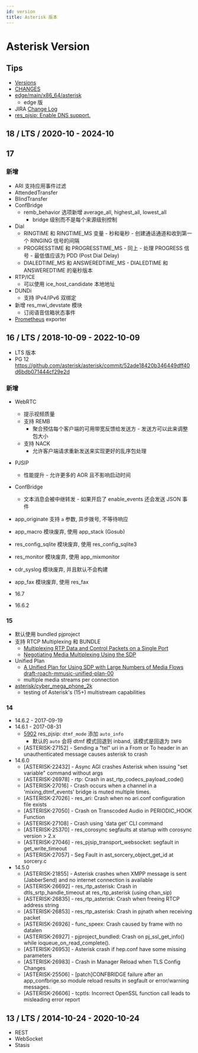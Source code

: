 ```yaml
---
id: version
title: Asterisk 版本
---
```


# Asterisk Version

## Tips
* [Versions](https://wiki.asterisk.org/wiki/display/AST/Asterisk+Versions)
* [CHANGES](https://github.com/asterisk/asterisk/blob/master/CHANGES)
* [edge/main/x86_64/asterisk](https://pkgs.alpinelinux.org/package/edge/main/x86_64/asterisk)
  * edge 版
* JIRA [Change Log](https://issues.asterisk.org/jira/browse/ASTERISK/?selectedTab=com.atlassian.jira.jira-projects-plugin:changelog-panel)
* [res_pjsip: Enable DNS support.](https://reviewboard.asterisk.org/r/3343/diff/)

## 18 / LTS / 2020-10 - 2024-10

## 17

### 新增
* ARI 支持应用事件过滤
* AttendedTransfer
* BlindTransfer
* ConfBridge
  * remb_behavior 选项新增 average_all, highest_all, lowest_all
    * bridge 级别而不是每个来源级别控制
* Dial
  * RINGTIME 和 RINGTIME_MS 变量 - 秒和毫秒 - 创建通话通道和收到第一个 RINGING 信号的间隔
  * PROGRESSTIME 和 PROGRESSTIME_MS - 同上 - 处理 PROGRESS 信号 - 最低值应该为 PDD (Post Dial Delay)
  * DIALEDTIME_MS 和 ANSWEREDTIME_MS - DIALEDTIME 和 ANSWEREDTIME 的毫秒版本
* RTP/ICE
  * 可以使用 ice_host_candidate 本地地址
* DUNDi
  * 支持 IPv4/IPv6 双绑定
* 新增 res_mwi_devstate 模块
  * 订阅语音信箱状态事件
* [Prometheus](https://wiki.asterisk.org/wiki/display/AST/Asterisk+17+Configuration_res_prometheus) exporter

## 16 / LTS / 2018-10-09 - 2022-10-09
* LTS 版本
* PG 12 https://github.com/asterisk/asterisk/commit/52ade18420b346449dff40d6bdb071444cf29e2d

### 新增
* WebRTC
  * 提示视频质量
  * 支持 REMB
    * 聚合预估每个客户端的可用带宽反馈给发送方 - 发送方可以此来调整包大小
  * 支持 NACK
    * 允许客户端请求重新发送来实现更好的乱序包处理
* PJSIP
  * 性能提升 - 允许更多的 AOR 且不影响启动时间
* ConfBridge
  * 文本消息会被中继转发 - 如果开启了 enable_events 还会发送 JSON 事件
* app_originate 支持 `a` 参数, 异步拨号, 不等待响应
* app_macro 模块废弃, 使用 app_stack (Gosub)
* res_config_sqlite 模块废弃, 使用 res_config_sqlite3
* res_monitor 模块废弃, 使用 app_mixmonitor
* cdr_syslog 模块废弃, 并且默认不会构建
* app_fax 模块废弃, 使用 res_fax

* 16.7
* 16.6.2

### 15
* 默认使用 bundled pjproject
* 支持 RTCP Multiplexing 和 BUNDLE
  * [Multiplexing RTP Data and Control Packets on a Single Port](https://tools.ietf.org/html/rfc5761)
  * [Negotiating Media Multiplexing Using the SDP](https://datatracker.ietf.org/doc/draft-ietf-mmusic-sdp-bundle-negotiation/)
* Unified Plan
  * [A Unified Plan for Using SDP with Large Numbers of Media Flows draft-roach-mmusic-unified-plan-00](https://tools.ietf.org/html/draft-roach-mmusic-unified-plan-00)
  * multiple media streams per connection
* [asterisk/cyber_mega_phone_2k](https://github.com/asterisk/cyber_mega_phone_2k)
  * testing of Asterisk's (15+) multistream capabilities

### 14
* 14.6.2 - 2017-09-19
* 14.6.1 - 2017-08-31
  * [5902](https://gerrit.asterisk.org/#/c/5902/) res_pjsip: `dtmf_mode` 添加 `auto_info`
      * 默认的 `auto` 会将 dtmf 模式回退到 inband, 该模式是回退为 `INFO`
  * [ASTERISK-27152] - Sending a "tel" uri in a From or To header in an unauthenticated message causes asterisk to crash
* 14.6.0
  * [ASTERISK-22432] - Async AGI crashes Asterisk when issuing "set variable" command without args
  * [ASTERISK-26978] - rtp: Crash in ast_rtp_codecs_payload_code()
  * [ASTERISK-27016] - Crash occurs when a channel in a 'mixing,dtmf_events' bridge is muted multiple times.
  * [ASTERISK-27026] - res_ari: Crash when no ari.conf configuration file exists
  * [ASTERISK-27050] - Crash on Transcoded Audio in PERIODIC_HOOK Function
  * [ASTERISK-27108] - Crash using 'data get' CLI command
  * [ASTERISK-25370] - res_corosync segfaults at startup with corosync version > 2.x
  * [ASTERISK-27046] - res_pjsip_transport_websocket: segfault in get_write_timeout
  * [ASTERISK-27057] - Seg Fault in ast_sorcery_object_get_id at sorcery.c
* 14.5.0
  * [ASTERISK-21855] - Asterisk crashes when XMPP message is sent (JabberSend) and no internet connection is available
  * [ASTERISK-26692] - res_rtp_asterisk: Crash in dtls_srtp_handle_timeout at res_rtp_asterisk (using chan_sip)
  * [ASTERISK-26835] - res_rtp_asterisk: Crash when freeing RTCP address string
  * [ASTERISK-26853] - res_rtp_asterisk: Crash in pjnath when receiving packet
  * [ASTERISK-26926] - func_speex: Crash caused by frame with no datalen
  * [ASTERISK-26927] - pjproject_bundled: Crash on pj_ssl_get_info() while ioqueue_on_read_complete().
  * [ASTERISK-26953] - Asterisk crash if hep.conf have some missing parameters
  * [ASTERISK-26983] - Crash in Manager Reload when TLS Config Changes
  * [ASTERISK-25506] - [patch]CONFBRIDGE failure after an app_confbrige.so module reload results in segfault or error/warning messages.
  * [ASTERISK-26606] - tcptls: Incorrect OpenSSL function call leads to misleading error report

## 13 / LTS / 2014-10-24 - 2020-10-24
* REST
* WebSocket
* Stasis
